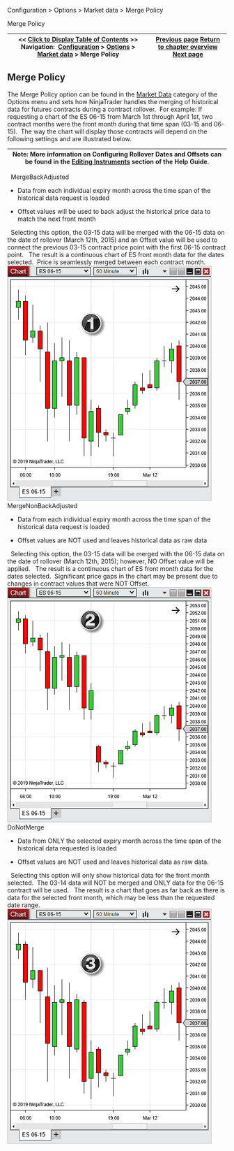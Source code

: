 ﻿
Configuration \> Options \> Market data \> Merge Policy

Merge Policy

| \<\< [Click to Display Table of Contents](merge_policy.md) \>\> **Navigation:**     [Configuration](configuration.md) \> [Options](options.md) \> [Market data](options_marketdata.md) \> Merge Policy | [Previous page](splits_and_dividends.md) [Return to chapter overview](options_marketdata.md) [Next page](real_time_tick_filter.md) |
| --- | --- |
## Merge Policy
The Merge Policy option can be found in the [Market Data](options_marketdata.md) category of the Options menu and sets how NinjaTrader handles the merging of historical data for futures contracts during a contract rollover.  For example: If requesting a chart of the ES 06\-15 from March 1st through April 1st, two contract months were the front month during that time span (03\-15 and 06\-15\).  The way the chart will display those contracts will depend on the following settings and are illustrated below.
 

| Note: More information on Configuring Rollover Dates and Offsets can be found in the [Editing Instruments](editing_instruments.md) section of the Help Guide. |
| --- |
 
MergeBackAdjusted
- Data from each individual expiry month across the time span of the historical data request is loaded

- Offset values will be used to back adjust the historical price data to match the next front month

 
Selecting this option, the 03\-15 data will be merged with the 06\-15 data on the date of rollover (March 12th, 2015\) and an Offset value will be used to connect the previous 03\-15 contract price point with the first 06\-15 contract point. 
 
The result is a continuous chart of ES front month data for the dates selected.  Price is seamlessly merged between each contract month.
 
![mergebackadjusted](mergebackadjusted.png)
 
MergeNonBackAdjusted
- Data from each individual expiry month across the time span of the historical data request is loaded

- Offset values are NOT used and leaves historical data as raw data

 
Selecting this option, the 03\-15 data will be merged with the 06\-15 data on the date of rollover (March 12th, 2015\); however, NO Offset value will be applied. 
 
The result is a continuous chart of ES front month data for the dates selected.  Significant price gaps in the chart may be present due to changes in contract values that were NOT Offset.
 
![mergenonbackadjusted](mergenonbackadjusted.png)
 
DoNotMerge
- Data from ONLY the selected expiry month across the time span of the historical data requested is loaded

- Offset values are NOT used and leaves historical data as raw data.

 
Selecting this option will only show historical data for the front month selected.  The 03\-14 data will NOT be merged and ONLY data for the 06\-15 contract will be used. 
 
The result is a chart that goes as far back as there is data for the selected front month, which may be less than the requested date range.
 
![donotmerge](donotmerge.png)
